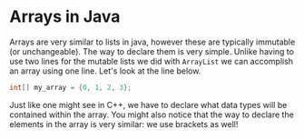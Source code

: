 # Arrays in Java

Arrays are very similar to lists in java, however these are typically immutable (or unchangeable). The way to declare them is very simple. Unlike having to use two lines for the mutable lists we did with `ArrayList` we can accomplish an array using one line. Let's look at the line below.

```java
int[] my_array = {0, 1, 2, 3};
```
Just like one might see in C++, we have to declare what data types will be contained within the array. You might also notice that the way to declare the elements in the array is very similar: we use brackets as well!
